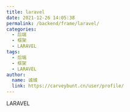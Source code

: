 ```yaml
---
title: laravel
date: 2021-12-26 14:05:38
permalink: /backend/frame/laravel/
categories: 
  - 后端
  - 框架
  - LARAVEL
tags: 
  - 后端
  - 框架
  - LARAVEL
author: 
  name: 诚城
  link: https://carveybunt.cn/user/profile/
---
```

 LARAVEL